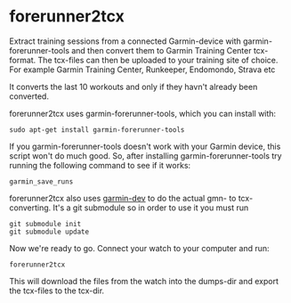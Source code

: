 forerunner2tcx
==============
Extract training sessions from a connected Garmin-device with
garmin-forerunner-tools and then convert them to Garmin Training Center
tcx-format. The tcx-files can then be uploaded to your training site of
choice. For example Garmin Training Center, Runkeeper, Endomondo, Strava
etc

It converts the last 10 workouts and only if they havn't already been
converted.

forerunner2tcx uses garmin-forerunner-tools, which you can install with:

    sudo apt-get install garmin-forerunner-tools 

If you garmin-forerunner-tools doesn't work with your Garmin device,
this script won't do much good. So, after installing
garmin-forerunner-tools try running the following command to see if it
works: 

    garmin_save_runs

forerunner2tcx also uses
[garmin-dev](https://github.com/cstrelioff/garmin-dev) to do the actual
gmn- to tcx- converting. It's a git submodule so in order to use it you
must run

    git submodule init
    git submodule update

Now we're ready to go. Connect your watch to your computer and run:

    forerunner2tcx

This will download the files from the watch into the dumps-dir and
export the tcx-files to the tcx-dir.


    


